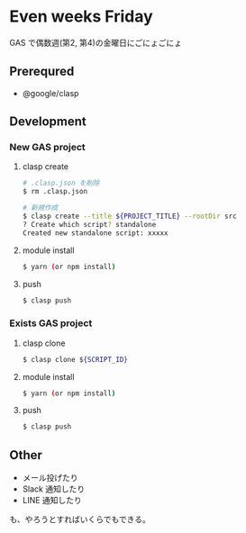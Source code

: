 # Even weeks Friday

GAS で偶数週(第2, 第4)の金曜日にごにょごにょ

## Prerequred

- @google/clasp

## Development

### New GAS project

1. clasp create
    ```bash
    # .clasp.json を削除
    $ rm .clasp.json

    # 新規作成
    $ clasp create --title ${PROJECT_TITLE} --rootDir src
    ? Create which script? standalone
    Created new standalone script: xxxxx
    ```
1. module install
    ```bash
    $ yarn (or npm install)
    ```
1. push
    ```bash
    $ clasp push
    ```

### Exists GAS project

1. clasp clone
    ```bash
    $ clasp clone ${SCRIPT_ID}
    ```
1. module install
    ```bash
    $ yarn (or npm install)
    ```
1. push
    ```bash
    $ clasp push
    ```

## Other

- メール投げたり
- Slack 通知したり
- LINE 通知したり

も、やろうとすればいくらでもできる。
